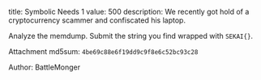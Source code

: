 title: Symbolic Needs 1
value: 500
description: We recently got hold of a cryptocurrency scammer and confiscated his laptop.

Analyze the memdump. Submit the string you find wrapped with `SEKAI{}`.

Attachment md5sum: `4be69c88e6f19dd9c9f8e6c52bc93c28`

Author: BattleMonger
